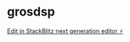 # grosdsp

[Edit in StackBlitz next generation editor ⚡️](https://stackblitz.com/~/github.com/ArthurPhyto/grosdsp)